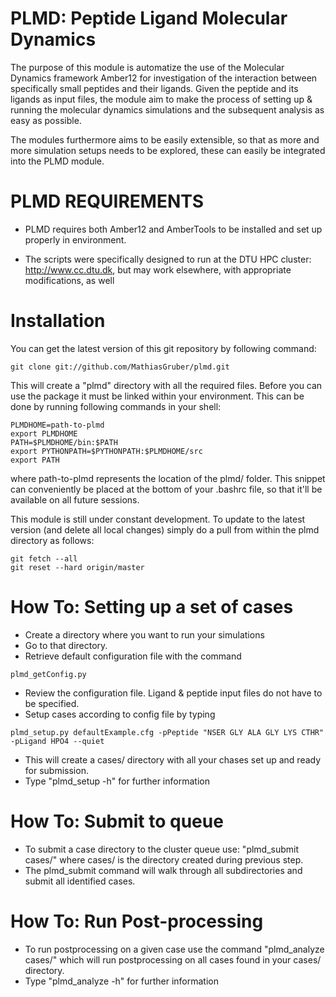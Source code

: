 PLMD: Peptide Ligand Molecular Dynamics
==============

The purpose of this module is automatize the use of the Molecular Dynamics 
framework Amber12 for investigation of the interaction between specifically 
small peptides and their ligands. Given the peptide and its ligands as input 
files, the module aim to make the process of setting up & running the molecular 
dynamics simulations and the subsequent analysis as easy as possible.

The modules furthermore aims to be easily extensible, so that as more and more 
simulation setups needs to be explored, these can easily be integrated into the
PLMD module. 

PLMD REQUIREMENTS
====================

* PLMD requires both Amber12 and AmberTools to be installed and set up properly in 
environment.

* The scripts were specifically designed to run at the DTU HPC cluster: http://www.cc.dtu.dk, but may work elsewhere, with appropriate modifications, as well


Installation
============================

You can get the latest version of this git repository by following command:

```
git clone git://github.com/MathiasGruber/plmd.git
```

This will create a "plmd" directory with all the required files. Before you can use the package it
must be linked within your environment. This can be done by running following commands in your shell:

```
PLMDHOME=path-to-plmd
export PLMDHOME
PATH=$PLMDHOME/bin:$PATH
export PYTHONPATH=$PYTHONPATH:$PLMDHOME/src
export PATH
```

where path-to-plmd represents the location of the plmd/ folder. This 
snippet can conveniently be placed at the bottom of your .bashrc file, so that
it'll be available on all future sessions.

This module is still under constant development. To update to the latest version (and delete all local changes) simply do a pull from within the plmd directory as follows:

```
git fetch --all
git reset --hard origin/master
``` 

How To: Setting up a set of cases
=============================

* Create a directory where you want to run your simulations
* Go to that directory.
* Retrieve default configuration file with the command 
```
plmd_getConfig.py
```
* Review the configuration file. Ligand & peptide input files do not have to be specified.
* Setup cases according to config file by typing

```
plmd_setup.py defaultExample.cfg -pPeptide "NSER GLY ALA GLY LYS CTHR" -pLigand HPO4 --quiet
```
* This will create a cases/ directory with all your chases set up and ready for submission.
* Type "plmd_setup -h" for further information

How To: Submit to queue
=============================================

* To submit a case directory to the cluster queue use: "plmd_submit cases/" where cases/ is the directory created during previous step.
* The plmd_submit command will walk through all subdirectories and submit all identified cases.

How To: Run Post-processing
===========================

* To run postprocessing on a given case use the command "plmd_analyze cases/" which will run postprocessing on all cases found in your cases/ directory.
* Type "plmd_analyze -h" for further information

